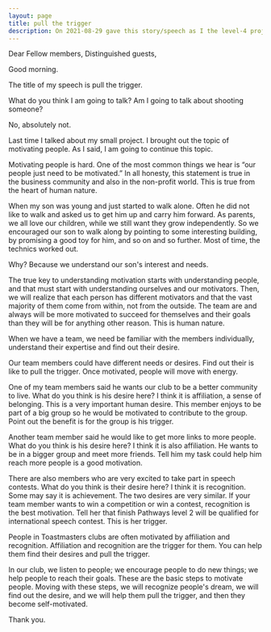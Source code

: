 ```yaml
---
layout: page
title: pull the trigger
description: On 2021-08-29 gave this story/speech as I the level-4 project-1 of my 2nd Pathways in Yulife club of Toastmaster.
---
```



Dear Fellow members,
Distinguished guests,

Good morning.

The title of my speech is pull the trigger.

What do you think I am going to talk? Am I going to talk about shooting someone?

No, absolutely not.

Last time I talked about my small project. I brought out the topic of motivating
people. As I said, I am going to continue this topic.

Motivating people is hard. One of the most common things we hear is “our people
just need to be motivated.” In all honesty, this statement is true in the business
community and also in the non-profit world. This is true from the heart of human
nature.

When my son was young and just started to walk alone. Often he did not like to
walk and asked us to get him up and carry him forward. As parents, we all love
our children, while we still want they grow independently. So we encouraged our
son to walk along by pointing to some interesting building, by promising a good
toy for him, and so on and so further. Most of time, the technics worked out.

Why? Because we understand our son's interest and needs.

The true key to understanding motivation starts with understanding people, and
that must start with understanding ourselves and our motivators. Then, we will
realize that each person has different motivators and that the vast majority of
them come from within, not from the outside. The team are and always will be
more motivated to succeed for themselves and their goals than they will be for
anything other reason. This is human nature.

When we have a team, we need be familiar with the members individually,
understand their expertise and find out their desire.

Our team members could have different needs or desires. Find out their is like
to pull the trigger. Once motivated, people will move with energy.

One of my team members said he wants our club to be a better community to live.
What do you think is his desire here?
I think it is affiliation, a sense of belonging. This is a very important human
desire. This member enjoys to be part of a big group so he would be motivated to
contribute to the group. Point out the benefit is for the group is his trigger.

Another team member said he would like to get more links to more people.
What do you think is his desire here?
I think it is also affiliation. He wants to be in a bigger group and meet more
friends. Tell him my task could help him reach more people is a good motivation.

There are also members who are very excited to take part in speech contests.
What do you think is their desire here?
I think it is recognition. Some may say it is achievement. The two desires are
very similar. If your team member wants to win a competition or win a contest,
recognition is the best motivation. Tell her that finish Pathways level 2 will
be qualified for international speech contest. This is her trigger.

People in Toastmasters clubs are often motivated by affiliation and recognition.
Affiliation and recognition are the trigger for them. You can help them find
their desires and pull the trigger.

In our club, we listen to people; we encourage people to do new things; we help
people to reach their goals. These are the basic steps to motivate people. Moving
with these steps, we will recognize people's dream, we will find out the desire,
and we will help them pull the trigger, and then they become self-motivated.

Thank you.